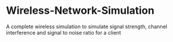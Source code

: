 # Wireless-Network-Simulation
A complete wireless simulation to simulate signal strength, channel interference and signal to noise ratio for a client
